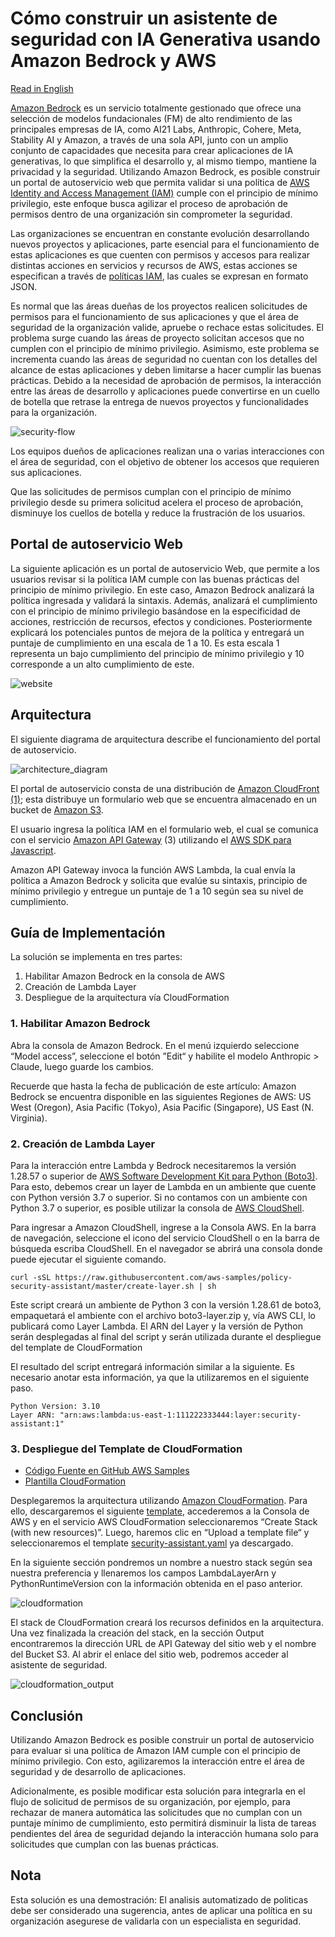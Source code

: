 # Cómo construir un asistente de seguridad con IA Generativa usando Amazon Bedrock y AWS

[Read in English](./README.md)

[Amazon Bedrock](https://aws.amazon.com/bedrock/) es un servicio totalmente gestionado que ofrece una selección de modelos fundacionales (FM) de alto rendimiento de las principales empresas de IA, como AI21 Labs, Anthropic, Cohere, Meta, Stability AI y Amazon, a través de una sola API, junto con un amplio conjunto de capacidades que necesita para crear aplicaciones de IA generativas, lo que simplifica el desarrollo y, al mismo tiempo, mantiene la privacidad y la seguridad. Utilizando Amazon Bedrock, es posible construir un portal de autoservicio web que permita validar si una política de [AWS Identity and Access Management (IAM)](https://aws.amazon.com/iam/) cumple con el principio de mínimo privilegio, este enfoque busca agilizar el proceso de aprobación de permisos dentro de una organización sin comprometer la seguridad.

Las organizaciones se encuentran en constante evolución desarrollando nuevos proyectos y aplicaciones, parte esencial para el funcionamiento de estas aplicaciones es que cuenten con permisos y accesos para realizar distintas acciones en servicios y recursos de AWS, estas acciones se especifican a través de [políticas IAM](https://docs.aws.amazon.com/IAM/latest/UserGuide/access_policies.html), las cuales se expresan en formato JSON.

Es normal que las áreas dueñas de los proyectos realicen solicitudes de permisos para el funcionamiento de sus aplicaciones y que el área de seguridad de la organización valide, apruebe o rechace estas solicitudes. El problema surge cuando las áreas de proyecto solicitan accesos que no cumplen con el principio de mínimo privilegio. Asimismo, este problema se incrementa cuando las áreas de seguridad no cuentan con los detalles del alcance de estas aplicaciones y deben limitarse a hacer cumplir las buenas prácticas. Debido a la necesidad de aprobación de permisos, la interacción entre las áreas de desarrollo y aplicaciones puede convertirse en un cuello de botella que retrase la entrega de nuevos proyectos y funcionalidades para la organización.

![security-flow](./images/security_flow.png)

Los equipos dueños de aplicaciones realizan una o varias interacciones con el área de seguridad, con el objetivo de obtener los accesos que requieren sus aplicaciones.

Que las solicitudes de permisos cumplan con el principio de mínimo privilegio desde su primera solicitud acelera el proceso de aprobación, disminuye los cuellos de botella y reduce la frustración de los usuarios.

## Portal de autoservicio Web

La siguiente aplicación es un portal de autoservicio Web, que permite a los usuarios revisar si la política IAM cumple con las buenas prácticas del principio de mínimo privilegio. En este caso, Amazon Bedrock analizará la política ingresada y validará la sintaxis. Además, analizará el cumplimiento con el principio de mínimo privilegio basándose en la especificidad de acciones, restricción de recursos, efectos y condiciones. Posteriormente explicará los potenciales puntos de mejora de la política y entregará un puntaje de cumplimiento en una escala de 1 a 10. Es esta escala 1 representa un bajo cumplimiento del principio de mínimo privilegio y 10 corresponde a un alto cumplimiento de este.

![website](./images/website.png)

## Arquitectura
El siguiente diagrama de arquitectura describe el funcionamiento del portal de autoservicio.

![architecture_diagram](./images/architecture_diagram.png)

El portal de autoservicio consta de una distribución de [Amazon CloudFront (1)](https://aws.amazon.com/cloudfront/); esta distribuye un formulario web que se encuentra almacenado en un bucket de [Amazon S3](https://aws.amazon.com/s3/).

El usuario ingresa la política IAM en el formulario web, el cual se comunica con el servicio [Amazon API Gateway](https://aws.amazon.com/api-gateway/) (3) utilizando el [AWS SDK para Javascript](https://aws.amazon.com/sdk-for-javascript/).

Amazon API Gateway invoca la función AWS Lambda, la cual envía la política a Amazon Bedrock y solicita que evalúe su sintaxis, principio de mínimo privilegio y entregue un puntaje de 1 a 10 según sea su nivel de cumplimiento.

## Guía de Implementación

La solución se implementa en tres partes:

1. Habilitar Amazon Bedrock en la consola de AWS
1. Creación de Lambda Layer
1. Despliegue de la arquitectura vía CloudFormation

### 1. Habilitar Amazon Bedrock

Abra la consola de Amazon Bedrock. En el menú izquierdo seleccione “Model access”, seleccione el botón ”Edit“ y habilite el modelo Anthropic > Claude, luego guarde los cambios.

Recuerde que hasta la fecha de publicación de este artículo: Amazon Bedrock se encuentra disponible en las siguientes Regiones de AWS: US West (Oregon), Asia Pacific (Tokyo), Asia Pacific (Singapore), US East (N. Virginia).


### 2. Creación de Lambda Layer

Para la interacción entre Lambda y Bedrock necesitaremos la versión 1.28.57 o superior de [AWS Software Development Kit para Python (Boto3)](https://aws.amazon.com/sdk-for-python/). Para esto, debemos crear un layer de Lambda en un ambiente que cuente con Python versión 3.7 o superior. Si no contamos con un ambiente con Python 3.7 o superior, es posible utilizar la consola de [AWS CloudShell](https://aws.amazon.com/cloudshell/).

Para ingresar a Amazon CloudShell, ingrese a la Consola AWS. En la barra de navegación, seleccione el icono del servicio CloudShell o en la barra de búsqueda escriba CloudShell. En el navegador se abrirá una consola donde puede ejecutar el siguiente comando.

```
curl -sSL https://raw.githubusercontent.com/aws-samples/policy-security-assistant/master/create-layer.sh | sh
```

Este script creará un ambiente de Python 3 con la versión 1.28.61 de boto3, empaquetará el ambiente con el archivo boto3-layer.zip y, vía AWS CLI, lo publicará como Layer Lambda. El ARN del Layer y la versión de Python serán desplegadas al final del script y serán utilizada durante el despliegue del template de CloudFormation

El resultado del script entregará información similar a la siguiente. Es necesario anotar esta información, ya que la utilizaremos en el siguiente paso.

```
Python Version: 3.10
Layer ARN: "arn:aws:lambda:us-east-1:111222333444:layer:security-assistant:1"
```

### 3. Despliegue del Template de CloudFormation

- [Código Fuente en GitHub AWS Samples](https://github.com/aws-samples/policy-security-assistant/)
- [Plantilla CloudFormation](https://github.com/aws-samples/policy-security-assistant/blob/main/security-assistant.yaml)

Desplegaremos la arquitectura utilizando [Amazon CloudFormation](https://aws.amazon.com/cloudformation/). Para ello, descargaremos el siguiente [template](https://github.com/aws-samples/policy-security-assistant/blob/main/security-assistant.yaml), accederemos a la Consola de AWS y en el servicio AWS CloudFormation seleccionaremos “Create Stack (with new resources)”. Luego, haremos clic en “Upload a template file“ y seleccionaremos el template [security-assistant.yaml](https://github.com/aws-samples/policy-security-assistant/blob/main/security-assistant.yaml) ya descargado.

En la siguiente sección pondremos un nombre a nuestro stack según sea nuestra preferencia y llenaremos los campos LambdaLayerArn y PythonRuntimeVersion con la información obtenida en el paso anterior.

![cloudformation](./images/cloudformation.png)

El stack de CloudFormation creará los recursos definidos en la arquitectura. Una vez finalizada la creación del stack, en la sección Output encontraremos la dirección URL de API Gateway del sitio web y el nombre del Bucket S3. Al abrir el enlace del sitio web, podremos acceder al asistente de seguridad.

![cloudformation_output](./images/cloudformation_output.png)

## Conclusión

Utilizando Amazon Bedrock es posible construir un portal de autoservicio para evaluar si una política de Amazon IAM cumple con el principio de mínimo privilegio. Con esto, agilizaremos la interacción entre el área de seguridad y de desarrollo de aplicaciones.

Adicionalmente, es posible modificar esta solución para integrarla en el flujo de solicitud de permisos de su organización, por ejemplo, para rechazar de manera automática las solicitudes que no cumplan con un puntaje mínimo de cumplimiento, esto permitirá disminuir la lista de tareas pendientes del área de seguridad dejando la interacción humana solo para solicitudes que cumplan con las buenas prácticas.

## Nota
Esta solución es una demostración: El analisis automatizado de politicas debe ser considerado una sugerencia, antes de aplicar una política en su organización asegurese de validarla con un especialista en seguridad.
